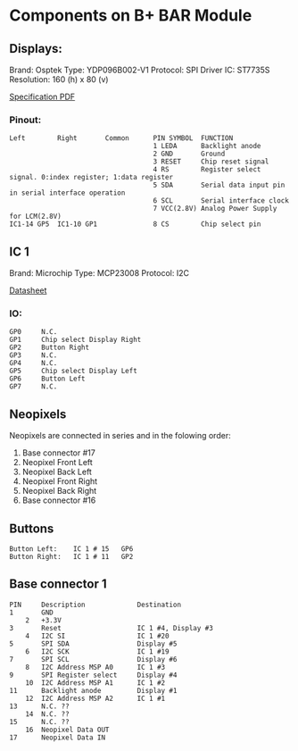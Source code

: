 # Components on B+ BAR Module

## Displays:

Brand: Osptek
Type: YDP096B002-V1
Protocol: SPI
Driver IC: ST7735S
Resolution: 160 (h) x 80 (v)

[Specification PDF](../Datasheets/YDP_096_B002_V1_8_P_b6210a13b6.pdf)

### Pinout:

```
Left		Right		Common		PIN SYMBOL	FUNCTION
									1 LEDA 		Backlight anode
									2 GND 		Ground
									3 RESET 	Chip reset signal
									4 RS 		Register select signal. 0:index register; 1:data register
									5 SDA 		Serial data input pin in serial interface operation
									6 SCL 		Serial interface clock
									7 VCC(2.8V)	Analog Power Supply for LCM(2.8V)
IC1-14 GP5	IC1-10 GP1				8 CS 		Chip select pin
```

## IC 1

Brand: Microchip 
Type: MCP23008
Protocol: I2C

[Datasheet](../Datasheets/MCP23008-MCP23S08-Data-Sheet-20001919F.pdf)

### IO:

```
GP0		N.C.
GP1		Chip select Display Right
GP2		Button Right
GP3		N.C.
GP4		N.C.
GP5		Chip select Display Left
GP6		Button Left
GP7		N.C.
```

## Neopixels

Neopixels are connected in series and in the folowing order:
1. Base connector #17
2. Neopixel Front Left
3. Neopixel Back Left
4. Neopixel Front Right
5. Neopixel	Back Right
6. Base connector #16

## Buttons

```
Button Left:	IC 1 # 15	GP6
Button Right:	IC 1 # 11	GP2
```

## Base connector 1

```
PIN		Description				Destination
1		GND
	2	+3.3V
3		Reset					IC 1 #4, Display #3
	4	I2C SI					IC 1 #20
5		SPI	SDA					Display #5
	6	I2C SCK					IC 1 #19
7		SPI SCL					Display #6
	8	I2C Address MSP A0		IC 1 #3
9		SPI Register select		Display #4
	10	I2C Address MSP A1		IC 1 #2
11		Backlight anode			Display #1
	12	I2C Address MSP A2		IC 1 #1
13		N.C. ??
	14	N.C. ??
15		N.C. ??
	16	Neopixel Data OUT
17		Neopixel Data IN		
```

